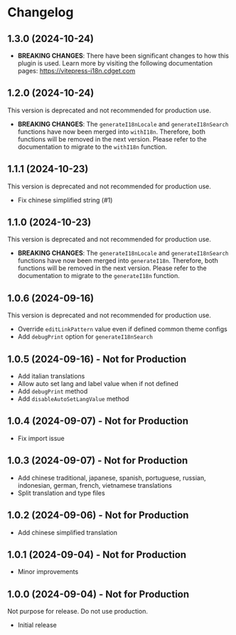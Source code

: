 # Changelog

## 1.3.0 (2024-10-24)

- **BREAKING CHANGES**: There have been significant changes to how this plugin is used. Learn more by visiting the following documentation pages: https://vitepress-i18n.cdget.com

## 1.2.0 (2024-10-24)

This version is deprecated and not recommended for production use.

- **BREAKING CHANGES**: The `generateI18nLocale` and `generateI18nSearch` functions have now been merged into `withI18n`. Therefore, both functions will be removed in the next version. Please refer to the documentation to migrate to the `withI18n` function.

## 1.1.1 (2024-10-23)

This version is deprecated and not recommended for production use.

- Fix chinese simplified string (#1)

## 1.1.0 (2024-10-23)

This version is deprecated and not recommended for production use.

- **BREAKING CHANGES**: The `generateI18nLocale` and `generateI18nSearch` functions have now been merged into `generateI18n`. Therefore, both functions will be removed in the next version. Please refer to the documentation to migrate to the `generateI18n` function.

## 1.0.6 (2024-09-16)

This version is deprecated and not recommended for production use.

- Override `editLinkPattern` value even if defined common theme configs
- Add `debugPrint` option for `generateI18nSearch`

## 1.0.5 (2024-09-16) - Not for Production

- Add italian translations
- Allow auto set lang and label value when if not defined
- Add `debugPrint` method
- Add `disableAutoSetLangValue` method

## 1.0.4 (2024-09-07) - Not for Production

- Fix import issue

## 1.0.3 (2024-09-07) - Not for Production

- Add chinese traditional, japanese, spanish, portuguese, russian, indonesian, german, french, vietnamese translations
- Split translation and type files

## 1.0.2 (2024-09-06) - Not for Production

- Add chinese simplified translation

## 1.0.1 (2024-09-04) - Not for Production

- Minor improvements

## 1.0.0 (2024-09-04) - Not for Production

Not purpose for release. Do not use production.

- Initial release
